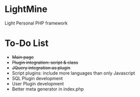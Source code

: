 LightMine
====

Light Personal PHP framework




To-Do List
====

- ~~Main page~~
- ~~Plugin integration: script & class~~
- ~~JQuery integration as plugin~~
- Script plugins: include more languages than only Javascript
- SQL Plugin development
- User Plugin development
- Better meta generator in index.php
